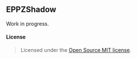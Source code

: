 EPPZShadow
----------

Work in progress.


#### License

> Licensed under the [Open Source MIT license](http://en.wikipedia.org/wiki/MIT_License).
